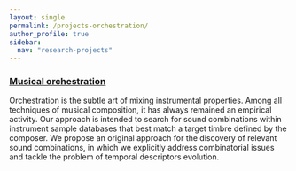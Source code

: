```yaml
---
layout: single
permalink: /projects-orchestration/
author_profile: true
sidebar:
  nav: "research-projects"
---
```


### [Musical orchestration](/projects-orchestration/)
Orchestration is the subtle art of mixing instrumental properties. Among all techniques of musical composition, it has always remained an empirical activity. Our approach is intended to search for sound combinations within instrument sample databases that best match a target timbre defined by the composer. We propose an original approach for the discovery of relevant sound combinations, in which we explicitly address combinatorial issues and tackle the problem of temporal descriptors evolution.
